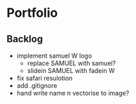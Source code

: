# Portfolio

## Backlog
- implement samuel W logo
    - replace SAMUEL with samuel?
    - slidein SAMUEL with fadein W
- fix safari resulotion
- add .gitignore
- hand write name n vectorise to image?